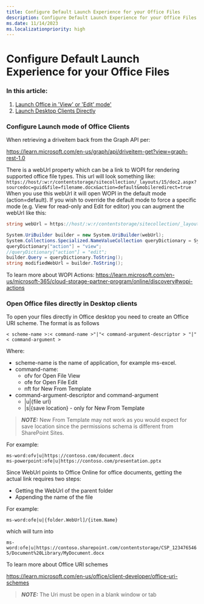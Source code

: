 ```yaml
---
title: Configure Default Launch Experience for your Office Files  
description: Configure Default Launch Experience for your Office Files  
ms.date: 11/14/2023
ms.localizationpriority: high
---
```


# Configure Default Launch Experience for your Office Files  

### In this article:</br>
1. [Launch Office in 'View' or 'Edit' mode'](#Configure-Launch-mode-of-Office-Clients)</br>
2. [Launch Desktop Clients Directly](#Open-Office-files-directly-in-Desktop-clients)

### Configure Launch mode of Office Clients

When retrieving a driveitem back from the Graph API per:

https://learn.microsoft.com/en-us/graph/api/driveitem-get?view=graph-rest-1.0

There is a webUrl property which can be a link to WOPI for rendering supported office file types.  This url will look something like:
    ```
    https://host/:w:r/contentstorage/sitecollection/_layouts/15/doc2.aspx?sourcedoc=guid&file=filename.docx&action=default&mobileredirect=true
    ```
When you use this webUrl it will open WOPI in the default mode (action=default). If you wish to override the default mode to force a specific mode (e.g. View for read-only and Edit for editor) you can augment the webUrl like this:

```C#
string webUrl = https://host/:w:r/contentstorage/sitecollection/_layouts/15/doc2.aspx?sourcedoc=guid&file=filename.docx&action=default&mobileredirect=true;

System.UriBuilder builder = new System.UriBuilder(webUrl);
System.Collections.Specialized.NameValueCollection queryDictionary = System.Web.HttpUtility.ParseQueryString(builder.Query);
queryDictionary["action"] = "view";
//queryDictionary["action"] = "edit";
builder.Query = queryDictionary.ToString();
string modifiedWebUrl = builder.ToString();
```

To learn more about WOPI Actions:
https://learn.microsoft.com/en-us/microsoft-365/cloud-storage-partner-program/online/discovery#wopi-actions

### Open Office files directly in Desktop clients

To open your files directly in Office desktop you need to create an Office URI scheme. The format is as follows

```< scheme-name >:< command-name >"|"< command-argument-descriptor > "|"< command-argument >```

Where:
- scheme-name is the name of application, for example ms-excel.
- command-name:
  - ofv for Open File View
  - ofe for Open File Edit
  - nft for New From Template
- command-argument-descriptor and command-argument
  - |u|{file url}
  - |s|{save location} - only for New From Template

> **_NOTE:_**
New From Template may not work as you would expect for save location since the permissions schema is different from SharePoint Sites.

For example:
```
ms-word:ofv|u|https://contoso.com/document.docx
ms-powerpoint:ofe|u|https://contoso.com/presentation.pptx
```

Since WebUrl points to Office Online for office documents, getting the actual link requires two steps:

- Getting the WebUrl of the parent folder
- Appending the name of the file

For example:

`ms-word:ofe|u|{folder.WebUrl]/{item.Name}`

which will turn into

`ms-word:ofe|u|https://contoso.sharepoint.com/contentstorage/CSP_1234765465/Document%20Library/MyDocument.docx`

To learn more about Office URI schemes

https://learn.microsoft.com/en-us/office/client-developer/office-uri-schemes

> **_NOTE:_** The Uri must be open in a blank window or tab
